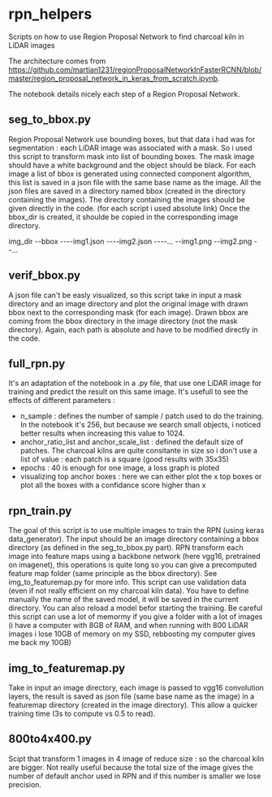 # rpn_helpers
Scripts on how to use Region Proposal Network to find charcoal kiln in LiDAR images

The architecture comes from https://github.com/martian1231/regionProposalNetworkInFasterRCNN/blob/master/region_proposal_network_in_keras_from_scratch.ipynb.

The notebook details nicely each step of a Region Proposal Network.

## seg_to_bbox.py
Region Proposal Network use bounding boxes, but that data i had was for segmentation : each LiDAR image was associated with a mask. So i used this script to transform mask into list of bounding boxes. The mask image should have a white background and the object should be black. For each image a list of bbox is generated using connected component algorithm, this list is saved in a json file with the same base name as the image. All the json files are saved in a directory named bbox (created in the directory containing the images).
The directory containing the images should be given directly in the code. (for each script i used absolute link)
Once the bbox_dir is created, it shoulde be copied in the corresponding image directory.


img_dir
--bbox
----img1.json
----img2.json
----...
--img1.png
--img2.png
--...

## verif_bbox.py
A json file can't be easly visualized, so this script take in input a mask directory and an image directory and plot the original image with drawn bbox next to the corresponding mask (for each image). Drawn bbox are coming from the bbox directory in the image directory (not the mask directory). Again, each path is absolute and have to be modified directly in the code.

## full_rpn.py
It's an adaptation of the notebook in a .py file, that use one LiDAR image for training and predict the result on this same image. It's usefull to see the effects of different parameters :
- n_sample : defines the number of sample / patch used to do the training. In the notebook it's 256, but because we search small objects, i noticed better results when increasing this value to 1024.
- anchor_ratio_list and anchor_scale_list : defined the default size of patches. The charcoal kilns are quite consitante in size so i don't use a list of value : each patch is a square (good results with 35x35)
- epochs : 40 is enough for one image, a loss graph is ploted
- visualizing top anchor boxes : here we can either plot the x top boxes or plot all the boxes with a confidance score higher than x

## rpn_train.py
The goal of this script is to use multiple images to train the RPN (using keras data_generator). The input should be an image directory containing a bbox directory (as defined in the seg_to_bbox.py part). RPN transform each image into feature maps using a backbone network (here vgg16, pretrained on imagenet), this operations is quite long so you can give a precomputed feature map folder (same principle as the bbox directory). See img_to_featuremap.py for more info. This script can use validation data (even if not really efficient on my charcoal kiln data). You have to define manually the name of the saved model, it will be saved in the current directory. You can also reload a model befor starting the training. Be careful this script can use a lot of memormy if you give a folder with a lot of images (i have a computer with 8GB of RAM, and when running with 800 LiDAR images i lose 10GB of memory on my SSD, rebbooting my computer gives me back my 10GB)

## img_to_featuremap.py
Take in input an image directory, each image is passed to vgg16 convolution layers, the result is saved as json file (same base name as the image) in a featuremap directory (created in the image directory). This allow a quicker training time (3s to compute vs 0.5 to read).

## 800to4x400.py
Scipt that transform 1 images in 4 image of reduce size : so the charcoal kiln are bigger. Not really useful because the total size of the image gives the number of default anchor used in RPN and if this number is smaller we lose precision.
